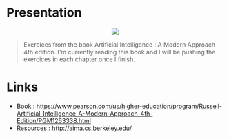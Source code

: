 # Presentation

<p align="center"><img src="cover2.png"></p>

>Exercices from the book Artificial Intelligence : A Modern Approach 4th edition. I'm currently reading this book and I will be pushing the exercices in each chapter once I finish.

# Links

- Book : https://www.pearson.com/us/higher-education/program/Russell-Artificial-Intelligence-A-Modern-Approach-4th-Edition/PGM1263338.html
- Resources : http://aima.cs.berkeley.edu/
